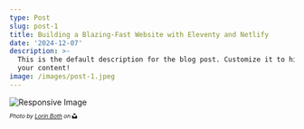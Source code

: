 ```yaml
---
type: Post
slug: post-1
title: Building a Blazing-Fast Website with Eleventy and Netlify
date: '2024-12-07'
description: >-
  This is the default description for the blog post. Customize it to highlight
  your content!
image: /images/post-1.jpeg
---
```

<picture class="responsive-picture">
  <source media="(min-width: 1200px)"
          type="image/jxl"
          sizes="40vw"
          srcset="https://res.cloudinary.com/paulapplegate-com/image/upload/g_auto,dpr_1.0,c_scale,w_250/v1750624980/mrieeqgbqrphv4cjbyxh.jxl 250w,
          https://res.cloudinary.com/paulapplegate-com/image/upload/g_auto,dpr_2.0,c_scale,w_250/v1750624980/mrieeqgbqrphv4cjbyxh.jxl 500w,
          https://res.cloudinary.com/paulapplegate-com/image/upload/g_auto,dpr_1.0,c_scale,w_2143/v1750624980/mrieeqgbqrphv4cjbyxh.jxl 2143w,
          https://res.cloudinary.com/paulapplegate-com/image/upload/g_auto,dpr_2.0,c_scale,w_2143/v1750624980/mrieeqgbqrphv4cjbyxh.jxl 4286w,
          https://res.cloudinary.com/paulapplegate-com/image/upload/g_auto,dpr_1.0,c_scale,w_2150/v1750624980/mrieeqgbqrphv4cjbyxh.jxl 2150w,
          https://res.cloudinary.com/paulapplegate-com/image/upload/g_auto,dpr_2.0,c_scale,w_2150/v1750624980/mrieeqgbqrphv4cjbyxh.jxl 4300w">
  <source media="(min-width: 1200px)"
          type="image/avif"
          sizes="40vw"
          srcset="https://res.cloudinary.com/paulapplegate-com/image/upload/g_auto,dpr_1.0,c_scale,w_250/v1750624980/mrieeqgbqrphv4cjbyxh.avif 250w,
          https://res.cloudinary.com/paulapplegate-com/image/upload/g_auto,dpr_2.0,c_scale,w_250/v1750624980/mrieeqgbqrphv4cjbyxh.avif 500w,
          https://res.cloudinary.com/paulapplegate-com/image/upload/g_auto,dpr_1.0,c_scale,w_2143/v1750624980/mrieeqgbqrphv4cjbyxh.avif 2143w,
          https://res.cloudinary.com/paulapplegate-com/image/upload/g_auto,dpr_2.0,c_scale,w_2143/v1750624980/mrieeqgbqrphv4cjbyxh.avif 4286w,
          https://res.cloudinary.com/paulapplegate-com/image/upload/g_auto,dpr_1.0,c_scale,w_2150/v1750624980/mrieeqgbqrphv4cjbyxh.avif 2150w,
          https://res.cloudinary.com/paulapplegate-com/image/upload/g_auto,dpr_2.0,c_scale,w_2150/v1750624980/mrieeqgbqrphv4cjbyxh.avif 4300w">
  <source media="(min-width: 1200px)"
          type="image/webp"
          sizes="40vw"
          srcset="https://res.cloudinary.com/paulapplegate-com/image/upload/g_auto,dpr_1.0,c_scale,w_250/v1750624980/mrieeqgbqrphv4cjbyxh.webp 250w,
          https://res.cloudinary.com/paulapplegate-com/image/upload/g_auto,dpr_2.0,c_scale,w_250/v1750624980/mrieeqgbqrphv4cjbyxh.webp 500w,
          https://res.cloudinary.com/paulapplegate-com/image/upload/g_auto,dpr_1.0,c_scale,w_2143/v1750624980/mrieeqgbqrphv4cjbyxh.webp 2143w,
          https://res.cloudinary.com/paulapplegate-com/image/upload/g_auto,dpr_2.0,c_scale,w_2143/v1750624980/mrieeqgbqrphv4cjbyxh.webp 4286w,
          https://res.cloudinary.com/paulapplegate-com/image/upload/g_auto,dpr_1.0,c_scale,w_2150/v1750624980/mrieeqgbqrphv4cjbyxh.webp 2150w,
          https://res.cloudinary.com/paulapplegate-com/image/upload/g_auto,dpr_2.0,c_scale,w_2150/v1750624980/mrieeqgbqrphv4cjbyxh.webp 4300w">
  <source media="(min-width: 1200px)"
          type="image/jpeg"
          sizes="40vw"
          srcset="https://res.cloudinary.com/paulapplegate-com/image/upload/g_auto,dpr_1.0,c_scale,w_250/v1750624980/mrieeqgbqrphv4cjbyxh.jpeg 250w,
          https://res.cloudinary.com/paulapplegate-com/image/upload/g_auto,dpr_2.0,c_scale,w_250/v1750624980/mrieeqgbqrphv4cjbyxh.jpeg 500w,
          https://res.cloudinary.com/paulapplegate-com/image/upload/g_auto,dpr_1.0,c_scale,w_2143/v1750624980/mrieeqgbqrphv4cjbyxh.jpeg 2143w,
          https://res.cloudinary.com/paulapplegate-com/image/upload/g_auto,dpr_2.0,c_scale,w_2143/v1750624980/mrieeqgbqrphv4cjbyxh.jpeg 4286w,
          https://res.cloudinary.com/paulapplegate-com/image/upload/g_auto,dpr_1.0,c_scale,w_2150/v1750624980/mrieeqgbqrphv4cjbyxh.jpeg 2150w,
          https://res.cloudinary.com/paulapplegate-com/image/upload/g_auto,dpr_2.0,c_scale,w_2150/v1750624980/mrieeqgbqrphv4cjbyxh.jpeg 4300w">
  <source media="(min-width: 992px) and (max-width: 1199px)"
          type="image/jxl"
          sizes="60vw"
          srcset="https://res.cloudinary.com/paulapplegate-com/image/upload/ar_16:9,c_fill,g_auto,dpr_1.0,c_scale,w_250/v1750624980/mrieeqgbqrphv4cjbyxh.jxl 250w,
          https://res.cloudinary.com/paulapplegate-com/image/upload/ar_16:9,c_fill,g_auto,dpr_2.0,c_scale,w_250/v1750624980/mrieeqgbqrphv4cjbyxh.jxl 500w,
          https://res.cloudinary.com/paulapplegate-com/image/upload/ar_16:9,c_fill,g_auto,dpr_1.0,c_scale,w_2143/v1750624980/mrieeqgbqrphv4cjbyxh.jxl 2143w,
          https://res.cloudinary.com/paulapplegate-com/image/upload/ar_16:9,c_fill,g_auto,dpr_2.0,c_scale,w_2143/v1750624980/mrieeqgbqrphv4cjbyxh.jxl 4286w,
          https://res.cloudinary.com/paulapplegate-com/image/upload/ar_16:9,c_fill,g_auto,dpr_1.0,c_scale,w_2150/v1750624980/mrieeqgbqrphv4cjbyxh.jxl 2150w,
          https://res.cloudinary.com/paulapplegate-com/image/upload/ar_16:9,c_fill,g_auto,dpr_2.0,c_scale,w_2150/v1750624980/mrieeqgbqrphv4cjbyxh.jxl 4300w">
  <source media="(min-width: 992px) and (max-width: 1199px)"
          type="image/avif"
          sizes="60vw"
          srcset="https://res.cloudinary.com/paulapplegate-com/image/upload/ar_16:9,c_fill,g_auto,dpr_1.0,c_scale,w_250/v1750624980/mrieeqgbqrphv4cjbyxh.avif 250w,
          https://res.cloudinary.com/paulapplegate-com/image/upload/ar_16:9,c_fill,g_auto,dpr_2.0,c_scale,w_250/v1750624980/mrieeqgbqrphv4cjbyxh.avif 500w,
          https://res.cloudinary.com/paulapplegate-com/image/upload/ar_16:9,c_fill,g_auto,dpr_1.0,c_scale,w_2143/v1750624980/mrieeqgbqrphv4cjbyxh.avif 2143w,
          https://res.cloudinary.com/paulapplegate-com/image/upload/ar_16:9,c_fill,g_auto,dpr_2.0,c_scale,w_2143/v1750624980/mrieeqgbqrphv4cjbyxh.avif 4286w,
          https://res.cloudinary.com/paulapplegate-com/image/upload/ar_16:9,c_fill,g_auto,dpr_1.0,c_scale,w_2150/v1750624980/mrieeqgbqrphv4cjbyxh.avif 2150w,
          https://res.cloudinary.com/paulapplegate-com/image/upload/ar_16:9,c_fill,g_auto,dpr_2.0,c_scale,w_2150/v1750624980/mrieeqgbqrphv4cjbyxh.avif 4300w">
  <source media="(min-width: 992px) and (max-width: 1199px)"
          type="image/webp"
          sizes="60vw"
          srcset="https://res.cloudinary.com/paulapplegate-com/image/upload/ar_16:9,c_fill,g_auto,dpr_1.0,c_scale,w_250/v1750624980/mrieeqgbqrphv4cjbyxh.webp 250w,
          https://res.cloudinary.com/paulapplegate-com/image/upload/ar_16:9,c_fill,g_auto,dpr_2.0,c_scale,w_250/v1750624980/mrieeqgbqrphv4cjbyxh.webp 500w,
          https://res.cloudinary.com/paulapplegate-com/image/upload/ar_16:9,c_fill,g_auto,dpr_1.0,c_scale,w_2143/v1750624980/mrieeqgbqrphv4cjbyxh.webp 2143w,
          https://res.cloudinary.com/paulapplegate-com/image/upload/ar_16:9,c_fill,g_auto,dpr_2.0,c_scale,w_2143/v1750624980/mrieeqgbqrphv4cjbyxh.webp 4286w,
          https://res.cloudinary.com/paulapplegate-com/image/upload/ar_16:9,c_fill,g_auto,dpr_1.0,c_scale,w_2150/v1750624980/mrieeqgbqrphv4cjbyxh.webp 2150w,
          https://res.cloudinary.com/paulapplegate-com/image/upload/ar_16:9,c_fill,g_auto,dpr_2.0,c_scale,w_2150/v1750624980/mrieeqgbqrphv4cjbyxh.webp 4300w">
  <source media="(min-width: 992px) and (max-width: 1199px)"
          type="image/jpeg"
          sizes="60vw"
          srcset="https://res.cloudinary.com/paulapplegate-com/image/upload/ar_16:9,c_fill,g_auto,dpr_1.0,c_scale,w_250/v1750624980/mrieeqgbqrphv4cjbyxh.jpeg 250w,
          https://res.cloudinary.com/paulapplegate-com/image/upload/ar_16:9,c_fill,g_auto,dpr_2.0,c_scale,w_250/v1750624980/mrieeqgbqrphv4cjbyxh.jpeg 500w,
          https://res.cloudinary.com/paulapplegate-com/image/upload/ar_16:9,c_fill,g_auto,dpr_1.0,c_scale,w_2143/v1750624980/mrieeqgbqrphv4cjbyxh.jpeg 2143w,
          https://res.cloudinary.com/paulapplegate-com/image/upload/ar_16:9,c_fill,g_auto,dpr_2.0,c_scale,w_2143/v1750624980/mrieeqgbqrphv4cjbyxh.jpeg 4286w,
          https://res.cloudinary.com/paulapplegate-com/image/upload/ar_16:9,c_fill,g_auto,dpr_1.0,c_scale,w_2150/v1750624980/mrieeqgbqrphv4cjbyxh.jpeg 2150w,
          https://res.cloudinary.com/paulapplegate-com/image/upload/ar_16:9,c_fill,g_auto,dpr_2.0,c_scale,w_2150/v1750624980/mrieeqgbqrphv4cjbyxh.jpeg 4300w">
  <source media="(min-width: 768px) and (max-width: 991px)"
          type="image/jxl"
          sizes="70vw"
          srcset="https://res.cloudinary.com/paulapplegate-com/image/upload/ar_4:3,c_fill,g_auto,dpr_1.0,c_scale,w_250/v1750624980/mrieeqgbqrphv4cjbyxh.jxl 250w,
          https://res.cloudinary.com/paulapplegate-com/image/upload/ar_4:3,c_fill,g_auto,dpr_2.0,c_scale,w_250/v1750624980/mrieeqgbqrphv4cjbyxh.jxl 500w,
          https://res.cloudinary.com/paulapplegate-com/image/upload/ar_4:3,c_fill,g_auto,dpr_1.0,c_scale,w_2143/v1750624980/mrieeqgbqrphv4cjbyxh.jxl 2143w,
          https://res.cloudinary.com/paulapplegate-com/image/upload/ar_4:3,c_fill,g_auto,dpr_2.0,c_scale,w_2143/v1750624980/mrieeqgbqrphv4cjbyxh.jxl 4286w,
          https://res.cloudinary.com/paulapplegate-com/image/upload/ar_4:3,c_fill,g_auto,dpr_1.0,c_scale,w_2150/v1750624980/mrieeqgbqrphv4cjbyxh.jxl 2150w,
          https://res.cloudinary.com/paulapplegate-com/image/upload/ar_4:3,c_fill,g_auto,dpr_2.0,c_scale,w_2150/v1750624980/mrieeqgbqrphv4cjbyxh.jxl 4300w">
  <source media="(min-width: 768px) and (max-width: 991px)"
          type="image/avif"
          sizes="70vw"
          srcset="https://res.cloudinary.com/paulapplegate-com/image/upload/ar_4:3,c_fill,g_auto,dpr_1.0,c_scale,w_250/v1750624980/mrieeqgbqrphv4cjbyxh.avif 250w,
          https://res.cloudinary.com/paulapplegate-com/image/upload/ar_4:3,c_fill,g_auto,dpr_2.0,c_scale,w_250/v1750624980/mrieeqgbqrphv4cjbyxh.avif 500w,
          https://res.cloudinary.com/paulapplegate-com/image/upload/ar_4:3,c_fill,g_auto,dpr_1.0,c_scale,w_2143/v1750624980/mrieeqgbqrphv4cjbyxh.avif 2143w,
          https://res.cloudinary.com/paulapplegate-com/image/upload/ar_4:3,c_fill,g_auto,dpr_2.0,c_scale,w_2143/v1750624980/mrieeqgbqrphv4cjbyxh.avif 4286w,
          https://res.cloudinary.com/paulapplegate-com/image/upload/ar_4:3,c_fill,g_auto,dpr_1.0,c_scale,w_2150/v1750624980/mrieeqgbqrphv4cjbyxh.avif 2150w,
          https://res.cloudinary.com/paulapplegate-com/image/upload/ar_4:3,c_fill,g_auto,dpr_2.0,c_scale,w_2150/v1750624980/mrieeqgbqrphv4cjbyxh.avif 4300w">
  <source media="(min-width: 768px) and (max-width: 991px)"
          type="image/webp"
          sizes="70vw"
          srcset="https://res.cloudinary.com/paulapplegate-com/image/upload/ar_4:3,c_fill,g_auto,dpr_1.0,c_scale,w_250/v1750624980/mrieeqgbqrphv4cjbyxh.webp 250w,
          https://res.cloudinary.com/paulapplegate-com/image/upload/ar_4:3,c_fill,g_auto,dpr_2.0,c_scale,w_250/v1750624980/mrieeqgbqrphv4cjbyxh.webp 500w,
          https://res.cloudinary.com/paulapplegate-com/image/upload/ar_4:3,c_fill,g_auto,dpr_1.0,c_scale,w_2143/v1750624980/mrieeqgbqrphv4cjbyxh.webp 2143w,
          https://res.cloudinary.com/paulapplegate-com/image/upload/ar_4:3,c_fill,g_auto,dpr_2.0,c_scale,w_2143/v1750624980/mrieeqgbqrphv4cjbyxh.webp 4286w,
          https://res.cloudinary.com/paulapplegate-com/image/upload/ar_4:3,c_fill,g_auto,dpr_1.0,c_scale,w_2150/v1750624980/mrieeqgbqrphv4cjbyxh.webp 2150w,
          https://res.cloudinary.com/paulapplegate-com/image/upload/ar_4:3,c_fill,g_auto,dpr_2.0,c_scale,w_2150/v1750624980/mrieeqgbqrphv4cjbyxh.webp 4300w">
  <source media="(min-width: 768px) and (max-width: 991px)"
          type="image/jpeg"
          sizes="70vw"
          srcset="https://res.cloudinary.com/paulapplegate-com/image/upload/ar_4:3,c_fill,g_auto,dpr_1.0,c_scale,w_250/v1750624980/mrieeqgbqrphv4cjbyxh.jpeg 250w,
          https://res.cloudinary.com/paulapplegate-com/image/upload/ar_4:3,c_fill,g_auto,dpr_2.0,c_scale,w_250/v1750624980/mrieeqgbqrphv4cjbyxh.jpeg 500w,
          https://res.cloudinary.com/paulapplegate-com/image/upload/ar_4:3,c_fill,g_auto,dpr_1.0,c_scale,w_2143/v1750624980/mrieeqgbqrphv4cjbyxh.jpeg 2143w,
          https://res.cloudinary.com/paulapplegate-com/image/upload/ar_4:3,c_fill,g_auto,dpr_2.0,c_scale,w_2143/v1750624980/mrieeqgbqrphv4cjbyxh.jpeg 4286w,
          https://res.cloudinary.com/paulapplegate-com/image/upload/ar_4:3,c_fill,g_auto,dpr_1.0,c_scale,w_2150/v1750624980/mrieeqgbqrphv4cjbyxh.jpeg 2150w,
          https://res.cloudinary.com/paulapplegate-com/image/upload/ar_4:3,c_fill,g_auto,dpr_2.0,c_scale,w_2150/v1750624980/mrieeqgbqrphv4cjbyxh.jpeg 4300w">
  <source media="(max-width: 767px)"
          type="image/jxl"
          sizes="100vw"
          srcset="https://res.cloudinary.com/paulapplegate-com/image/upload/ar_1:1,c_fill,g_auto,dpr_1.0,c_scale,w_250/v1750624980/mrieeqgbqrphv4cjbyxh.jxl 250w,
          https://res.cloudinary.com/paulapplegate-com/image/upload/ar_1:1,c_fill,g_auto,dpr_2.0,c_scale,w_250/v1750624980/mrieeqgbqrphv4cjbyxh.jxl 500w,
          https://res.cloudinary.com/paulapplegate-com/image/upload/ar_1:1,c_fill,g_auto,dpr_1.0,c_scale,w_2143/v1750624980/mrieeqgbqrphv4cjbyxh.jxl 2143w,
          https://res.cloudinary.com/paulapplegate-com/image/upload/ar_1:1,c_fill,g_auto,dpr_2.0,c_scale,w_2143/v1750624980/mrieeqgbqrphv4cjbyxh.jxl 4286w,
          https://res.cloudinary.com/paulapplegate-com/image/upload/ar_1:1,c_fill,g_auto,dpr_1.0,c_scale,w_2150/v1750624980/mrieeqgbqrphv4cjbyxh.jxl 2150w,
          https://res.cloudinary.com/paulapplegate-com/image/upload/ar_1:1,c_fill,g_auto,dpr_2.0,c_scale,w_2150/v1750624980/mrieeqgbqrphv4cjbyxh.jxl 4300w">
  <source media="(max-width: 767px)"
          type="image/avif"
          sizes="100vw"
          srcset="https://res.cloudinary.com/paulapplegate-com/image/upload/ar_1:1,c_fill,g_auto,dpr_1.0,c_scale,w_250/v1750624980/mrieeqgbqrphv4cjbyxh.avif 250w,
          https://res.cloudinary.com/paulapplegate-com/image/upload/ar_1:1,c_fill,g_auto,dpr_2.0,c_scale,w_250/v1750624980/mrieeqgbqrphv4cjbyxh.avif 500w,
          https://res.cloudinary.com/paulapplegate-com/image/upload/ar_1:1,c_fill,g_auto,dpr_1.0,c_scale,w_2143/v1750624980/mrieeqgbqrphv4cjbyxh.avif 2143w,
          https://res.cloudinary.com/paulapplegate-com/image/upload/ar_1:1,c_fill,g_auto,dpr_2.0,c_scale,w_2143/v1750624980/mrieeqgbqrphv4cjbyxh.avif 4286w,
          https://res.cloudinary.com/paulapplegate-com/image/upload/ar_1:1,c_fill,g_auto,dpr_1.0,c_scale,w_2150/v1750624980/mrieeqgbqrphv4cjbyxh.avif 2150w,
          https://res.cloudinary.com/paulapplegate-com/image/upload/ar_1:1,c_fill,g_auto,dpr_2.0,c_scale,w_2150/v1750624980/mrieeqgbqrphv4cjbyxh.avif 4300w">
  <source media="(max-width: 767px)"
          type="image/webp"
          sizes="100vw"
          srcset="https://res.cloudinary.com/paulapplegate-com/image/upload/ar_1:1,c_fill,g_auto,dpr_1.0,c_scale,w_250/v1750624980/mrieeqgbqrphv4cjbyxh.webp 250w,
          https://res.cloudinary.com/paulapplegate-com/image/upload/ar_1:1,c_fill,g_auto,dpr_2.0,c_scale,w_250/v1750624980/mrieeqgbqrphv4cjbyxh.webp 500w,
          https://res.cloudinary.com/paulapplegate-com/image/upload/ar_1:1,c_fill,g_auto,dpr_1.0,c_scale,w_2143/v1750624980/mrieeqgbqrphv4cjbyxh.webp 2143w,
          https://res.cloudinary.com/paulapplegate-com/image/upload/ar_1:1,c_fill,g_auto,dpr_2.0,c_scale,w_2143/v1750624980/mrieeqgbqrphv4cjbyxh.webp 4286w,
          https://res.cloudinary.com/paulapplegate-com/image/upload/ar_1:1,c_fill,g_auto,dpr_1.0,c_scale,w_2150/v1750624980/mrieeqgbqrphv4cjbyxh.webp 2150w,
          https://res.cloudinary.com/paulapplegate-com/image/upload/ar_1:1,c_fill,g_auto,dpr_2.0,c_scale,w_2150/v1750624980/mrieeqgbqrphv4cjbyxh.webp 4300w">
  <source media="(max-width: 767px)"
          type="image/jpeg"
          sizes="100vw"
          srcset="https://res.cloudinary.com/paulapplegate-com/image/upload/ar_1:1,c_fill,g_auto,dpr_1.0,c_scale,w_250/v1750624980/mrieeqgbqrphv4cjbyxh.jpeg 250w,
          https://res.cloudinary.com/paulapplegate-com/image/upload/ar_1:1,c_fill,g_auto,dpr_2.0,c_scale,w_250/v1750624980/mrieeqgbqrphv4cjbyxh.jpeg 500w,
          https://res.cloudinary.com/paulapplegate-com/image/upload/ar_1:1,c_fill,g_auto,dpr_1.0,c_scale,w_2143/v1750624980/mrieeqgbqrphv4cjbyxh.jpeg 2143w,
          https://res.cloudinary.com/paulapplegate-com/image/upload/ar_1:1,c_fill,g_auto,dpr_2.0,c_scale,w_2143/v1750624980/mrieeqgbqrphv4cjbyxh.jpeg 4286w,
          https://res.cloudinary.com/paulapplegate-com/image/upload/ar_1:1,c_fill,g_auto,dpr_1.0,c_scale,w_2150/v1750624980/mrieeqgbqrphv4cjbyxh.jpeg 2150w,
          https://res.cloudinary.com/paulapplegate-com/image/upload/ar_1:1,c_fill,g_auto,dpr_2.0,c_scale,w_2150/v1750624980/mrieeqgbqrphv4cjbyxh.jpeg 4300w">
  <img src="https://res.cloudinary.com/paulapplegate-com/image/upload/g_auto,c_scale,w_2143/v1750624980/mrieeqgbqrphv4cjbyxh.jpeg" alt="Responsive Image" loading="lazy">
</picture>
<style>
  .credit-container {
    font-size: 10px;
    font-style: italic;
    display: flex;
    align-items: center;
    flex-wrap: wrap;
  }
  .icon {
    width: 1em;
    height: 1em;
    margin-left: 0.25em;
  }
</style>
<p class="credit-container">
  <em>Photo by <a href="https://unsplash.com/photos/a-bright-pink-poppy-flower-with-delicate-petals-tDUkm1M0tvg?utm_content=creditShareLink&utm_medium=referral&utm_source=unsplash">Lorin Both</a> on</em>
  <svg class="icon" xmlns="http://www.w3.org/2000/svg" viewBox="0 0 448 512">
    <path d="M448,230.17V480H0V230.17H141.13V355.09H306.87V230.17ZM306.87,32H141.13V156.91H306.87Z"/>
  </svg>
</p>
<script src="https://unpkg.com/cloudinary-core@latest/cloudinary-core-shrinkwrap.js" type="text/javascript">
</script>
<img data-src="https://res.cloudinary.com/paulapplegate-com/image/upload/c_limit,w_auto/f_auto,q_auto/v1748952359/priey9txfokhpkfl60le.jpg"
class="cld-responsive">
<script type="text/javascript">
  var cl = cloudinary.Cloudinary.new({
    cloud_name: "paulapplegate-com"
  });
  cl.responsive();
</script>

<img data-src="https://res.cloudinary.com/paulapplegate-com/image/upload/c_limit,w_auto/f_auto,q_auto/v1750561219/yjmppw5bx5jrrurzkphi.jpeg"
class="cld-responsive">
<script type="text/javascript">
  var cl = cloudinary.Cloudinary.new({
    cloud_name: "paulapplegate-com"
  });
  cl.responsive();
</script>
